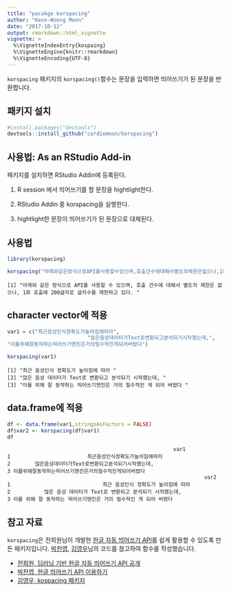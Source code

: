 ```yaml
---
title: "pacakge korspacing"
author: "Keon-Woong Moon"
date: "2017-10-12"
output: rmarkdown::html_vignette
vignette: >
  %\VignetteIndexEntry{kospaing}
  %\VignetteEngine{knitr::rmarkdown}
  %\VignetteEncoding{UTF-8}
---
```





`korspacing` 패키지의 `korspacing()`함수는 문장을 입력하면 띄어쓰기가 된 문장을 반환합니다.

## 패키지 설치  

```r
#install.packages("devtools")
devtools::install_github("cardiomoon/korspacing")
```

## 사용법: As an RStudio Add-in

패키지를 설치하면 RStudio Addin에 등록된다.  

1. R session 에서 띄어쓰기를 할 문장을 hightlight한다.

2. RStudio Addin 중 korspacing을 실행한다.

3. hightlight한 문장이 띄어쓰기가 된 문장으로 대체된다. 


## 사용법


```r
library(korspacing)

korspacing("아래와같은방식으로API를사용할수있으며,호출건수에대해서별도의제한은없으나,1회 호출에200글자로글자수를제한하고있다.")
```

```
[1] "아래와 같은 방식으로 API를 사용할 수 있으며, 호출 건수에 대해서 별도의 제한은 없으나, 1회 호출에 200글자로 글자수를 제한하고 있다. "
```

## character vector에 적용

```r
var1 = c("최근음성인식정확도가높아짐에따라",
                          "많은음성데이터가Text로변환되고분석되기시작했는데,",
"이를위해잘동작하는띄어쓰기엔진은거의필수적인게되어버렸다")

korspacing(var1)
```

```
[1] "최근 음성인식 정확도가 높아짐에 따라 "                             
[2] "많은 음성 데이터가 Text로 변환되고 분석되기 시작했는데, "          
[3] "이를 위해 잘 동작하는 띄어쓰기엔진은 거의 필수적인 게 되어 버렸다 "
```
## data.frame에 적용

```r
df <- data.frame(var1,stringsAsFactors = FALSE)
df$var2 <- korspacing(df$var1)
df
```

```
                                                      var1
1                         최근음성인식정확도가높아짐에따라
2        많은음성데이터가Text로변환되고분석되기시작했는데,
3 이를위해잘동작하는띄어쓰기엔진은거의필수적인게되어버렸다
                                                                var2
1                              최근 음성인식 정확도가 높아짐에 따라 
2           많은 음성 데이터가 Text로 변환되고 분석되기 시작했는데, 
3 이를 위해 잘 동작하는 띄어쓰기엔진은 거의 필수적인 게 되어 버렸다 
```
## 참고 자료

`korspacing`은 전희원님이 개발한 [한글 자동 띄어쓰기 API](http://freesearch.pe.kr/archives/4647)를 쉽게 활용할 수 있도록 만든 패키지입니다. [박찬엽](https://mrchypark.github.io/r/httr/api/한글-띄어쓰기-API-이용하기.html), [김영우](https://github.com/youngwoos/kospacing/blob/master/README.md)님의 코드를 참고하여 함수를 작성했습니다.

- [전희원, 딥러닝 기반 한글 자동 띄어쓰기 API 공개](http://freesearch.pe.kr/archives/4647)
- [박찬엽, 한글 띄어쓰기 API 이용하기](https://mrchypark.github.io/r/httr/api/한글-띄어쓰기-API-이용하기.html)
- [김영우, kospacing 패키지](https://github.com/youngwoos/kospacing/blob/master/README.md)
